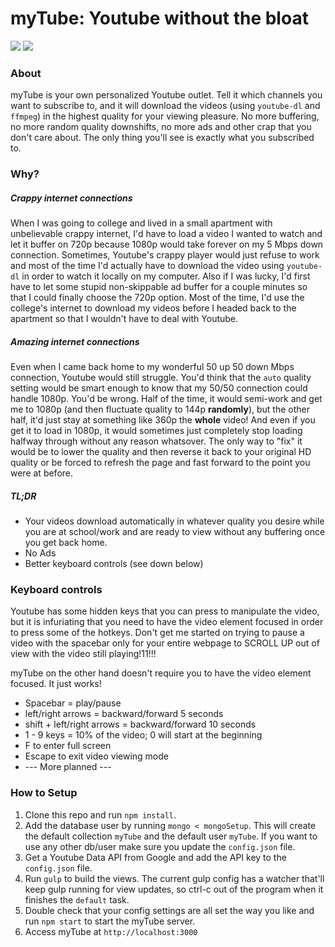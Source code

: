 # myTube: Youtube without the bloat

![](http://i.imgur.com/Be2omEM.jpg)
![](http://i.imgur.com/VjE94b5.jpg)

### About
myTube is your own personalized Youtube outlet. Tell it which channels you want to subscribe to, and it will download the videos (using `youtube-dl` and `ffmpeg`) in the highest quality for your viewing pleasure. No more buffering, no more random quality downshifts, no more ads and other crap that you don't care about. The only thing you'll see is exactly what you subscribed to.

### Why?
##### Crappy internet connections
When I was going to college and lived in a small apartment with unbelievable crappy internet, I'd have to load a video I wanted to watch and let it buffer on 720p because 1080p would take forever on my 5 Mbps down connection. Sometimes, Youtube's crappy player would just refuse to work and most of the time I'd actually have to download the video using `youtube-dl` in order to watch it locally on my computer. Also if I was lucky, I'd first have to let some stupid non-skippable ad buffer for a couple minutes so that I could finally choose the 720p option. Most of the time, I'd use the college's internet to download my videos before I headed back to the apartment so that I wouldn't have to deal with Youtube.

##### Amazing internet connections
Even when I came back home to my wonderful 50 up 50 down Mbps connection, Youtube would still struggle. You'd think that the `auto` quality setting would be smart enough to know that my 50/50 connection could handle 1080p. You'd be wrong. Half of the time, it would semi-work and get me to 1080p (and then fluctuate quality to 144p **randomly**), but the other half, it'd just stay at something like 360p the **whole** video! And even if you get it to load in 1080p, it would sometimes just completely stop loading halfway through without any reason whatsover. The only way to "fix" it would be to lower the quality and then reverse it back to your original HD quality or be forced to refresh the page and fast forward to the point you were at before.

##### TL;DR
* Your videos download automatically in whatever quality you desire while you are at school/work and are ready to view without any buffering once you get back home.
* No Ads
* Better keyboard controls (see down below)

### Keyboard controls
Youtube has some hidden keys that you can press to manipulate the video, but it is infuriating that you need to have the video element focused in order to press some of the hotkeys. Don't get me started on trying to pause a video with the spacebar only for your entire webpage to SCROLL UP out of view with the video still playing!11!!!

myTube on the other hand doesn't require you to have the video element focused. It just works!
* Spacebar = play/pause
* left/right arrows = backward/forward 5 seconds
* shift + left/right arrows = backward/forward 10 seconds
* 1 - 9 keys = 10% of the video; 0 will start at the beginning
* F to enter full screen
* Escape to exit video viewing mode
* --- More planned ---

### How to Setup
1. Clone this repo and run `npm install`.
2. Add the database user by running `mongo < mongoSetup`. This will create the default collection `myTube` and the default user `myTube`. If you want to use any other db/user make sure you update the `config.json` file.
3. Get a Youtube Data API from Google and add the API key to the `config.json` file.
4. Run `gulp` to build the views. The current gulp config has a watcher that'll keep gulp running for view updates, so ctrl-c out of the program when it finishes the `default` task.
5. Double check that your config settings are all set the way you like and run `npm start` to start the myTube server.
6. Access myTube at `http://localhost:3000`

